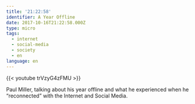 ```yaml
---
title: '21:22:58'
identifier: A Year Offline
date: 2017-10-16T21:22:58.000Z
type: micro
tags:
  - internet
  - social-media
  - society
  - en
language: en
---
```


{{< youtube trVzyG4zFMU >}}

Paul Miller, talking about his year offline and what he experienced when he “reconnected” with the Internet and Social Media.
